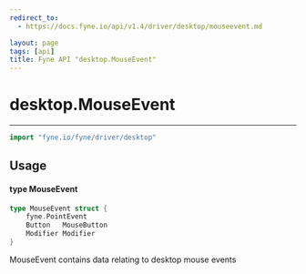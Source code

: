 ```yaml
---
redirect_to:
  - https://docs.fyne.io/api/v1.4/driver/desktop/mouseevent.md

layout: page
tags: [api]
title: Fyne API "desktop.MouseEvent"
---
```



# desktop.MouseEvent
---
```go
import "fyne.io/fyne/driver/desktop"
```

## Usage

#### type MouseEvent

```go
type MouseEvent struct {
	fyne.PointEvent
	Button   MouseButton
	Modifier Modifier
}
```

MouseEvent contains data relating to desktop mouse events
